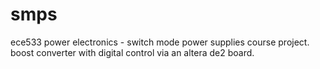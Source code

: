 # smps
ece533 power electronics - switch mode power supplies course project. 
boost converter with digital control via an altera de2 board.
